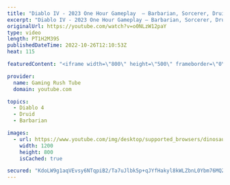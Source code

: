 ```yaml
---
title: "Diablo IV - 2023 One Hour Gameplay  – Barbarian, Sorcerer, Druid, Necromancer"
excerpt: "Diablo IV - 2023 One Hour Gameplay – Barbarian, Sorcerer, Druid, Necromancer Enjoying the video? pls make sure to subscribe ..."
originalUrl: https://youtube.com/watch?v=o0NLzW12paY
type: video
length: PT1H2M39S
publishedDateTime: 2022-10-26T12:10:53Z
heat: 115

featuredContent: "<iframe width=\"800\" height=\"500\" frameborder=\"0\" src=\"https://www.youtube.com/embed/o0NLzW12paY\" allow=\"accelerometer; autoplay; encrypted-media; gyroscope; picture-in-picture\" allowfullscreen></iframe>"

provider:
  name: Gaming Rush Tube
  domain: youtube.com

topics:
  - Diablo 4
  - Druid
  - Barbarian

images:
  - url: https://www.youtube.com/img/desktop/supported_browsers/dinosaur.png
    width: 1200
    height: 800
    isCached: true

secured: "KdoLW9g1aqVEvsy6NTqpiB2/Ta7uJlbk5p+qJYfHakyl8kWLZbnL0Ybm76MQZlG+dJCwIG+3bGlsVyHasMec6IZgkm9/ZAh9Kj1M55caI5rveCCAAtKaibVLW5so1DTbBZwH2oKzzJUozGaatyYlLjkPJdIzqZ4hgcBDbFBaQHwBmwIa1awPniqAwbHrTiaUCqkhloUwyd1OpVVkWJCdgiEP4ZB+HinDzuRxozyvYr/0KynN66Z6oODZc9g1H6NWw3R9NCsQ3qHe6vxDH3g51GI9AXC4IswuagZQAY54zx9wPQij31vWQhA5gGbNVL6gI2UbouJuOLfw3tfmt+0rm/q2pOPHkmwkp2e7VwoKhkhrJHoCzq6hm630wmqROp8VOySKZ4WYyM6FZ6hDf+rkKA==;brSTjE0mhHSzIQ8fJjIZkw=="
---
```


